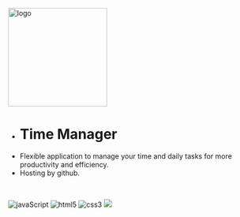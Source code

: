 <p>
  <a href="https://catraco.github.io/time-manager/app.html">
    <img src="logo-icon.png" title="logo"  width="200px"/>
  </a>
</p>

- # Time Manager
-  Flexible application to manage your time and daily tasks for more productivity and efficiency.
-  Hosting by github.

<br>

<span><img src="https://img.shields.io/badge/JavaScript-F7DF1E?style=flat&logo=javascript&logoColor=black" alt="javaScript" /></span>
<span><img src="https://img.shields.io/badge/-HTML5-E34F26?style=flat&logo=html5&logoColor=white" alt="html5" /></span>
<span><img src="https://img.shields.io/badge/-CSS3-1572B6?style=flat&logo=css3" alt="css3" /></span>
<span><img src="https://img.shields.io/badge/VSCode%20-%232E2E2E.svg?&style=flat&logo=visual-studio-code&logoColor=%2330A2FF" /></span>
